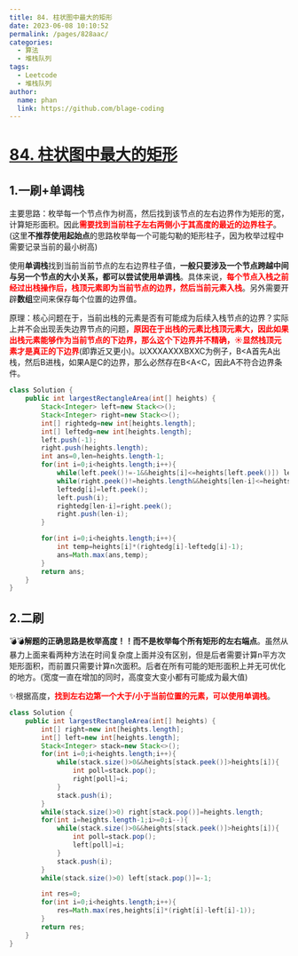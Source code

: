 ```yaml
---
title: 84. 柱状图中最大的矩形
date: 2023-06-08 10:10:52
permalink: /pages/828aac/
categories:
  - 算法
  - 堆栈队列
tags:
  - Leetcode
  - 堆栈队列
author: 
  name: phan
  link: https://github.com/blage-coding
---
```

# [84. 柱状图中最大的矩形](https://leetcode.cn/problems/largest-rectangle-in-histogram/)

## 1.一刷+单调栈

主要思路：枚举每一个节点作为树高，然后找到该节点的左右边界作为矩形的宽，计算矩形面积。因此<font color="red">**需要找到当前柱子左右两侧小于其高度的最近的边界柱子**</font>。(这里**不推荐使用起始点**的思路枚举每一个可能勾勒的矩形柱子，因为枚举过程中需要记录当前的最小树高)

使用**单调栈**找到当前当前节点的左右边界柱子值，**一般只要涉及一个节点跨越中间与另一个节点的大小关系，都可以尝试使用单调栈**。具体来说，<font color="red">**每个节点入栈之前经过出栈操作后，栈顶元素即为当前节点的边界，然后当前元素入栈**</font>。另外需要开辟**数组**空间来保存每个位置的边界值。

原理：核心问题在于，当前出栈的元素是否有可能成为后续入栈节点的边界？实际上并不会出现丢失边界节点的问题，<font color="red">**原因在于出栈的元素比栈顶元素大，因此如果出栈元素能够作为当前节点的下边界，那么这个下边界并不精确，☀️显然栈顶元素才是真正的下边界**</font>(即靠近又更小)。以XXXAXXXBXXC为例子，B<A首先A出栈，然后B进栈，如果A是C的边界，那么必然存在B<A<C，因此A不符合边界条件。

```java
class Solution {
    public int largestRectangleArea(int[] heights) {
        Stack<Integer> left=new Stack<>();
        Stack<Integer> right=new Stack<>();
        int[] rightedg=new int[heights.length];
        int[] leftedg=new int[heights.length];
        left.push(-1);
        right.push(heights.length);
        int ans=0,len=heights.length-1;
        for(int i=0;i<heights.length;i++){
            while(left.peek()!=-1&&heights[i]<=heights[left.peek()]) left.pop();
            while(right.peek()!=heights.length&&heights[len-i]<=heights[right.peek()]) right.pop();
            leftedg[i]=left.peek();
            left.push(i);
            rightedg[len-i]=right.peek();
            right.push(len-i);
        }

        for(int i=0;i<heights.length;i++){
            int temp=heights[i]*(rightedg[i]-leftedg[i]-1);
            ans=Math.max(ans,temp);
        }
        return ans;
    }
}
```

## 2.二刷

💣💣**解题的正确思路是枚举高度！！而不是枚举每个所有矩形的左右端点**。虽然从暴力上面来看两种方法在时间复杂度上面并没有区别，但是后者需要计算n平方次矩形面积，而前置只需要计算n次面积。后者在所有可能的矩形面积上并无可优化的地方。(宽度一直在增加的同时，高度变大变小都有可能成为最大值)

✨根据高度，<font color="red">**找到左右边第一个大于/小于当前位置的元素，可以使用单调栈**</font>。

```java
class Solution {
    public int largestRectangleArea(int[] heights) {
        int[] right=new int[heights.length];
        int[] left=new int[heights.length];
        Stack<Integer> stack=new Stack<>();
        for(int i=0;i<heights.length;i++){
            while(stack.size()>0&&heights[stack.peek()]>heights[i]){
                int poll=stack.pop();
                right[poll]=i;
            }
            stack.push(i);
        }
        while(stack.size()>0) right[stack.pop()]=heights.length;
        for(int i=heights.length-1;i>=0;i--){
            while(stack.size()>0&&heights[stack.peek()]>heights[i]){
                int poll=stack.pop();
                left[poll]=i;
            }
            stack.push(i);
        }
        while(stack.size()>0) left[stack.pop()]=-1;

        int res=0;
        for(int i=0;i<heights.length;i++){
            res=Math.max(res,heights[i]*(right[i]-left[i]-1));
        }
        return res;
    }
}
```